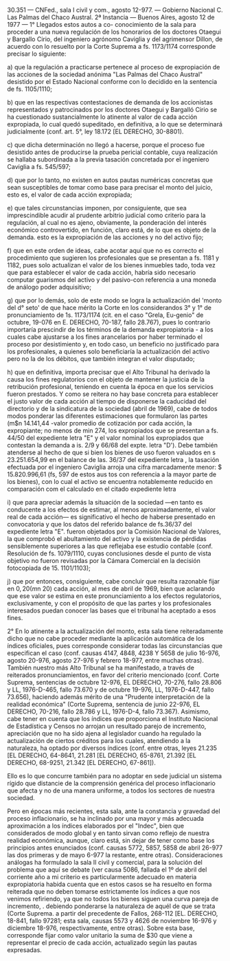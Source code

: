 30.351 — CNFed., sala I civil y com., agosto 12-977. — Gobierno Nacional C. Las Palmas del Chaco Austral. 
2ª Instancia — Buenos Aires, agosto 12 de 1977 — 1° Llegados estos autos a co-
conocimiento de la sala para proceder a una nueva regulación de los honorarios de los doctores Otaegui y Bargallo Cirio, del ingeniero agrónomo Caviglia y del agrimensor Dillon, de acuerdo con lo resuelto por la Corte Suprema a fs. 1173/1174 corresponde precisar lo siguiente:

a) que la regulación a practicarse pertenece al proceso de expropiación de las acciones de la sociedad anónima "Las Palmas del Chaco Austral" desistido por el Estado Nacional conforme con lo decidido en la sentencia de fs. 1105/1110;

b) que en las respectivas contestaciones de demanda de los accionistas representados y patrocinados por los doctores Otaegui y Bargalló Cirio se ha cuestionado sustancialmente lo atinente al valor de cada acción expropiada, lo cual quedó supeditado, en definitiva, a lo que se determinará judicialmente (conf. art. 5°, ley 18.172 [EL DERECHO, 30-8801).

c) que dicha determinación no llegó a hacerse, porque el proceso fue desistido antes de producirse la prueba pericial contable, cuya realización se hallaba subordinada a la previa tasación concretada por el ingeniero Caviglia a fs. 545/597;

d) que por lo tanto, no existen en autos pautas numéricas concretas que sean susceptibles de tomar como base para precisar el monto del juicio, esto es, el valor de cada acción expropiada;

e) que tales circunstancias imponen, por consiguiente, que sea imprescindible acudir al prudente arbitrio judicial como criterio para la regulación, al cual no es ajeno, obviamente, la ponderación del interés económico controvertido, en función, claro está, de lo que es objeto de la demanda. esto es la expropiación de las acciones y no del activo fijo;

f) que en este orden de ideas, cabe acotar aquí que no es correcto el procedimiento que sugieren los profesionales que se presentan a fs. 1181 y 1182, pues solo actualizan el valor de los bienes inmuebles tado, toda vez que para establecer el valor de cada acción, habría sido necesario computar guarismos del activo y del pasivo-con referencia a una moneda de análogo poder adquisitivo;

g) que por lo demás, solo de este modo se logra la actualización del 'monto del d° seto' de que hace mérito la Corte en los considerandos 3° y 1° de pronunciamiento de 1s. 1173/1174 (cit. en el caso "Grela, Eu-genio" de octubre, 19-076 en E. DERECHO, 70-187, fallo 28.767), pues lo contrario importaría prescindir de los términos de la demanda expropiatoria - a los cuales cabe ajustarse a los fines arancelarios por haber terminado el proceso por desistimiento y, en todo caso, un beneficio no justificado para los profesionales, a quienes solo beneficiaría la actualización del activo pero no la de los débitos, que también integran el valor disputado;

h) que en definitiva, importa precisar que el Alto Tribunal ha derivado la causa  los fines regulatorios con el objeto de mantener la justicia de la retribución profesional, teniendo en cuenta la época en que los servicios fueron prestados. Y como se reitera no hay base concreta para establecer el justo valor de cada acción al tiempo de disponerse la caducidad del directorio y de la sindicatura de la sociedad (abril de 1969), cabe de todos modos ponderar las diferentes estimaciones que formularon las partes (m$n 14.141,44 -valor promedio de cotización por cada acción, la expropiante; no menos de min 274, los expropiados que se presentan a fs. 44/50 del expediente letra "E" y el valor nominal los expropiados que contestan la demanda a is. 2/9 y 66/68 del expte. letra "D'). Debe también atenderse al hecho de que si bien los bienes de uso fueron valuados en s 23.251.654,99 en el balance de las. 36/37 del expediente letra , la tasación efectuada por el ingeniero
Caviglia arroja una cifra marcadamente menor: $ 15.820.996,61 (fs, 597 de estos aus tos con referencia a la mayor parte de los bienes), con lo cual el activo se encuentra notablemente reducido en comparación com el calculado en el citado expediente letra

i) que para apreciar además la situación de la sociedad —en tanto es conducente a los efectos de estimar, al menos aproximadamente, el valor real de cada acción— es significativo el hecho de haberse presentado en convocatoria y que los datos del referido balance de fs.36/37 del expediente letra "E". fueron objetados por la Comisión Nacional de Valores, la que comprobó el abultamiento del activo y la existencia de pérdidas sensiblemente superiores a las que reflejaba ese estudio contable (conf. Resolución de fs. 1079/1110, cuyas conclusiones desde el punto de vista objetivo no fueron revisadas por la Cámara Comercial en la decisión fotocopiada de 15. 1101/1103);

j) que por entonces, consiguiente, cabe concluir que resulta razonable fijar en $0,20 (m$n 20) cada acción, al mes de abril de 1969, bien que aclarando que ese valor se estima en este pronunciamiento a los efectos regulatorios, exclusivamente, y con el propósito de que las partes y los profesionales interesados puedan conocer las bases que el tribunal ha aceptado a esos fines.

2° En lo atinente a la actualización del monto, esta sala tiene reiteradamente dicho que no cabe proceder mediante la aplicación automática de los índices oficiales, pues corresponde considerar todas las circunstancias que especifican el caso (conf. causas 4147, 4848, 4238 Y 5658 de julio 16-976, agosto 20-976, agosto 27-976 y febrero 18-977, entre muchas otras). También nuestro más Alto Tribunal se ha manifestado, a través de reiterados pronunciamientos, en favor del criterio mencionado (conf. Corte Suprema, sentencias de octubre 12-976, EL DERECHO, 70-276, fallo 28.806 y LL, 1976-D-465, fallo 73.670 y de octubre 19-976, LL, 1976-D-447, fallo 73.656), haciendo además mérito de una
"Prudente interpretación de la realidad económica" (Corte Suprema, sentencia de junio 22-976, EL DERECHO, 70-216, fallo 28.786 y LL, 1976-D-4, fallo 73.367). Asimismo, cabe tener en cuenta que los índices que proporciona el Instituto Nacional de Estadística y Censos no arrojan un resultado parejo de incremento, apreciación que no ha sido ajena al legislador cuando ha regulado la actualización de ciertos créditos para los cuales, atendiendo a la naturaleza, ha optado por diversos índices (conf. entre otras, leyes 21.235 [EL DERECHO, 64-8641, 21.281 [EL DERECHO, 65-8761, 21.392 [EL DERECHO, 68-9251, 21.342 [EL DERECHO, 67-861]).

Ello es lo que concurre también para no adoptar en sede judicial un sistema rígido que distancie de la comprensión genérica del proceso inflacionario que afecta y no de una manera uniforme, a todos los sectores de nuestra sociedad.

Pero en épocas más recientes, esta sala, ante la constancia y gravedad del proceso inflacionario, se ha inclinado por una mayor y más adecuada aproximación a los índices elaborados por el "Indec", bien que considerados de modo global y en tanto sirvan como reflejo de nuestra realidad económica, aunque, claro está, sin dejar de tener como base los principios antes enunciados (conf. causas 5772, 5857, 5858 de abril 26-977 las dos primeras y de mayo 6-977 la restante, entre otras). Consideraciones análogas ha formulado la sala II civil y comercial, para la solución del problema que aquí se debate (ver causa 5086, fallada el 1º de abril del corriente año a mi criterio es particularmente adecuado en materia expropiatoria habida cuenta que en estos casos se ha resuelto en forma reiterada que no deben tomarse estrictamente los índices a que nos venimos refiriendo, ya que no todos los bienes siguen una curva pareja de incremento, . debiendo ponderarse la naturaleza de aquél de que se trata (Corte Suprema. a partir del precedente de Fallos, 268-112 [EL. DERECHO, 18-841, fallo 97281; esta sala, causas 5573 y 4626 de noviembre 16-976 y diciembre 18-976, respectivamente, entre otras). Sobre esta base, corresponde fijar como valor unitario la suma de $30 que viene a representar el precio de cada acción, actualizado según las pautas expresadas.



